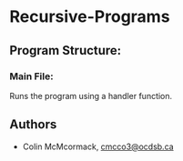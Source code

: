 # Recursive-Programs

## Program Structure:

### Main File:

Runs the program using a handler function.

## Authors

- Colin McMcormack, cmcco3@ocdsb.ca
